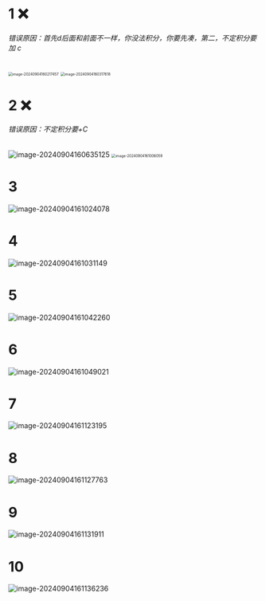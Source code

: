 # 1 ❌

###### 错误原因：首先d后面和前面不一样，你没法积分，你要先凑，第二，不定积分要 加 c

<img src="/Users/yuebinghui/Documents/program/github/note/images/image-20240904160217457.png" alt="image-20240904160217457" style="zoom:50%;" />

<img src="/Users/yuebinghui/Documents/program/github/note/images/image-20240904160317618.png" alt="image-20240904160317618" style="zoom:50%;" />

# 2 ❌

###### 错误原因：不定积分要+C

<img src="/Users/yuebinghui/Documents/program/github/note/images/image-20240904160635125.png" alt="image-20240904160635125"  />

<img src="/Users/yuebinghui/Documents/program/github/note/images/image-20240904161006059.png" alt="image-20240904161006059" style="zoom:50%;" />

# 3

<img src="/Users/yuebinghui/Documents/program/github/note/images/image-20240904161024078.png" alt="image-20240904161024078"  />

# 4

![image-20240904161031149](/Users/yuebinghui/Documents/program/github/note/images/image-20240904161031149.png)

# 5

![image-20240904161042260](/Users/yuebinghui/Documents/program/github/note/images/image-20240904161042260.png)

# 6

![image-20240904161049021](/Users/yuebinghui/Documents/program/github/note/images/image-20240904161049021.png)

# 7

![image-20240904161123195](/Users/yuebinghui/Documents/program/github/note/images/image-20240904161123195.png)

# 8

![image-20240904161127763](/Users/yuebinghui/Documents/program/github/note/images/image-20240904161127763.png)

# 9

![image-20240904161131911](/Users/yuebinghui/Documents/program/github/note/images/image-20240904161131911.png)

# 10

![image-20240904161136236](/Users/yuebinghui/Documents/program/github/note/images/image-20240904161136236.png)